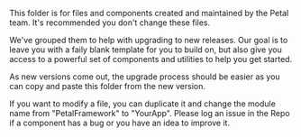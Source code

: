 This folder is for files and components created and maintained by the Petal team. It's recommended you don't change these files.

We've grouped them to help with upgrading to new releases. Our goal is to leave you with a faily blank template for you to build on, but also give you access to a powerful set of components and utilities to help you get started.

As new versions come out, the upgrade process should be easier as you can copy and paste this folder from the new version.

If you want to modify a file, you can duplicate it and change the module name from "PetalFramework" to "YourApp". Please log an issue in the Repo if a component has a bug or you have an idea to improve it.


